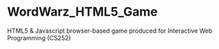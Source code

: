 WordWarz_HTML5_Game
===================

HTML5 &amp; Javascript browser-based game produced for Interactive Web Programming (CS252)
